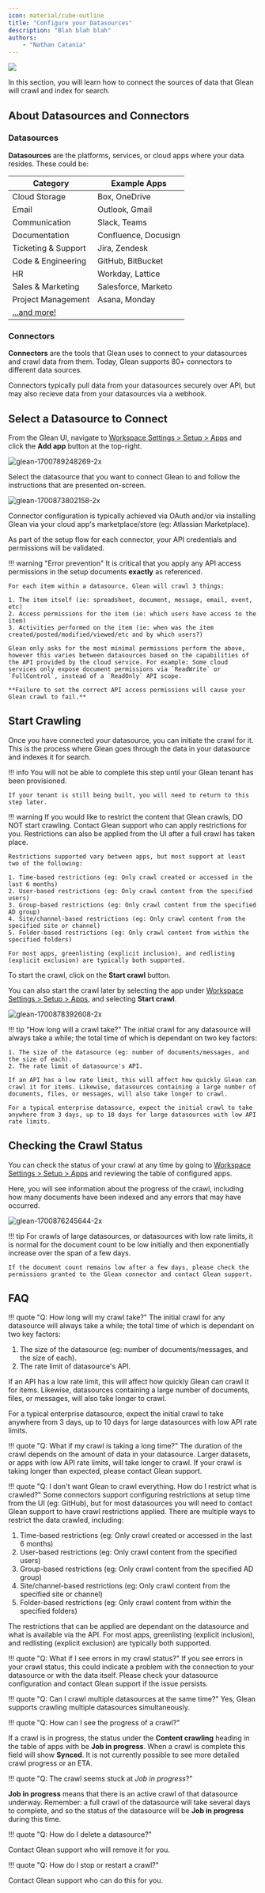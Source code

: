 ```yaml
---
icon: material/cube-outline
title: "Configure your Datasources"
description: "Blah blah blah"
authors:
    - "Nathan Catania"
---
```

![](assets/datasources.en.20231128232212342.webp)

In this section, you will learn how to connect the sources of data that Glean will crawl and index for search.

## About Datasources and Connectors

### Datasources
**Datasources** are the platforms, services, or cloud apps where your data resides. These could be:

| Category | Example Apps                                 |
| -------------- | --------------------------------------------- |
| Cloud Storage   | Box, OneDrive             |
| Email    | Outlook, Gmail            |
| Communication        | Slack, Teams    |
| Documentation        | Confluence, Docusign |
| Ticketing & Support   | Jira, Zendesk      |
| Code & Engineering   | GitHub, BitBucket     |
| HR   | Workday, Lattice     |
| Sales & Marketing   | Salesforce, Marketo     |
| Project Management  | Asana, Monday     |
| [...and more!](https://www.glean.com/connectors)  |     |

### Connectors
**Connectors** are the tools that Glean uses to connect to your datasources and crawl data from them. Today, Glean supports 80+ connectors to different data sources.

Connectors typically pull data from your datasources securely over API, but may also recieve data from your datasources via a webhook.


## Select a Datasource to Connect

From the Glean UI, navigate to [Workspace Settings > Setup > Apps](https://app.glean.com/admin/setup/apps) and click the **Add app** button at the top-right.

![glean-1700789248269-2x](assets/datasources.en.20231128150706209.en.webp)

Select the datasource that you want to connect Glean to and follow the instructions that are presented on-screen.

![glean-1700873802158-2x](assets/datasources.en.20231128150706227.en.webp)

Connector configuration is typically achieved via OAuth and/or via installing Glean via your cloud app's marketplace/store (eg: Atlassian Marketplace).

As part of the setup flow for each connector, your API credentials and permissions will be validated.

!!! warning "Error prevention"
    It is critical that you apply any API access permissions in the setup documents **exactly** as referenced.
    
    For each item within a datasource, Glean will crawl 3 things:
    
    1. The item itself (ie: spreadsheet, document, message, email, event, etc)
    2. Access permissions for the item (ie: which users have access to the item)
    3. Activities performed on the item (ie: when was the item created/posted/modified/viewed/etc and by which users?)
    
    Glean only asks for the most minimal permissions perform the above, however this varies between datasources based on the capabilities of the API provided by the cloud service. For example: Some cloud services only expose document permissions via `ReadWrite` or `FullControl`, instead of a `ReadOnly` API scope.
    
    **Failure to set the correct API access permissions will cause your Glean crawl to fail.**



## Start Crawling
Once you have connected your datasource, you can initiate the crawl for it. This is the process where Glean goes through the data in your datasource and indexes it for search.

!!! info
    You will not be able to complete this step until your Glean tenant has been provisioned.
    
    If your tenant is still being built, you will need to return to this step later.

!!! warning
    If you would like to restrict the content that Glean crawls, DO NOT start crawling. Contact Glean support who can apply restrictions for you. Restrictions can also be applied from the UI after a full crawl has taken place.
    
    Restrictions supported vary between apps, but most support at least two of the following:
    
    1. Time-based restrictions (eg: Only crawl created or accessed in the last 6 months)
    2. User-based restrictions (eg: Only crawl content from the specified users)
    3. Group-based restrictions (eg: Only crawl content from the specified AD group)
    4. Site/channel-based restrictions (eg: Only crawl content from the specified site or channel)
    5. Folder-based restrictions (eg: Only crawl content from within the specified folders)
    
    For most apps, greenlisting (explicit inclusion), and redlisting (explicit exclusion) are typically both supported.





To start the crawl, click on the **Start crawl** button.

You can also start the crawl later by selecting the app under [Workspace Settings > Setup > Apps](https://app.glean.com/admin/setup/apps), and selecting **Start crawl**.

![glean-1700878392608-2x](assets/datasources.en.20231128150706256.en.webp)

!!! tip "How long will a crawl take?"
    The initial crawl for any datasource will always take a while; the total time of which is dependant on two key factors:
    
    1. The size of the datasource (eg: number of documents/messages, and the size of each).
    2. The rate limit of datasource's API.
    
    If an API has a low rate limit, this will affect how quickly Glean can crawl it for items. Likewise, datasources containing a large number of documents, files, or messages, will also take longer to crawl.
    
    For a typical enterprise datasource, expect the initial crawl to take anywhere from 3 days, up to 10 days for large datasources with low API rate limits.



## Checking the Crawl Status

You can check the status of your crawl at any time by going to [Workspace Settings > Setup > Apps](https://app.glean.com/admin/setup/apps) and reviewing the table of configured apps.

Here, you will see information about the progress of the crawl, including how many documents have been indexed and any errors that may have occurred.

![glean-1700876245644-2x](assets/datasources.en.20231128150706269.en.webp)

!!! tip
    For crawls of large datasources, or datasources with low rate limits, it is normal for the document count to be low initially and then exponentially increase over the span of a few days.

    If the document count remains low after a few days, please check the permissions granted to the Glean connector and contact Glean support.


## FAQ

!!! quote "Q: How long will my crawl take?"
The initial crawl for any datasource will always take a while; the total time of which is dependant on two key factors:
    
1. The size of the datasource (eg: number of documents/messages, and the size of each).
2. The rate limit of datasource's API.
   

If an API has a low rate limit, this will affect how quickly Glean can crawl it for items. Likewise, datasources containing a large number of documents, files, or messages, will also take longer to crawl.

For a typical enterprise datasource, expect the initial crawl to take anywhere from 3 days, up to 10 days for large datasources with low API rate limits.


!!! quote "Q: What if my crawl is taking a long time?"
The duration of the crawl depends on the amount of data in your datasource. Larger datasets, or apps with low API rate limits, will take longer to crawl. If your crawl is taking longer than expected, please contact Glean support.

!!! quote "Q: I don't want Glean to crawl everything. How do I restrict what is crawled?"
Some connectors support configuring restrictions at setup time from the UI (eg: GitHub), but for most datasources you will need to contact Glean support to have crawl restrictions applied. There are multiple ways to restrict the data crawled, including:

1. Time-based restrictions (eg: Only crawl created or accessed in the last 6 months)
2. User-based restrictions (eg: Only crawl content from the specified users)
3. Group-based restrictions (eg: Only crawl content from the specified AD group)
4. Site/channel-based restrictions (eg: Only crawl content from the specified site or channel)
5. Folder-based restrictions (eg: Only crawl content from within the specified folders)

The restrictions that can be applied are dependant on the datasource and what is available via the API. For most apps, greenlisting (explicit inclusion), and redlisting (explicit exclusion) are typically both supported.

!!! quote "Q: What if I see errors in my crawl status?" 
If you see errors in your crawl status, this could indicate a problem with the connection to your datasource or with the data itself. Please check your datasource configuration and contact Glean support if the issue persists.

!!! quote "Q: Can I crawl multiple datasources at the same time?" 
Yes, Glean supports crawling multiple datasources simultaneously.


!!! quote "Q: How can I see the progress of a crawl?" 

If a crawl is in progress, the status under the **Content crawling** heading in the table of apps with be **Job in progress**. When a crawl is complete this field will show **Synced**. It is not currently possible to see more detailed crawl progress or an ETA.


!!! quote "Q: The crawl seems stuck at _Job in progress_?" 

**Job in progress** means that there is an active crawl of that datasource underway. Remember: a full crawl of the datasource will take several days to complete, and so the status of the datasource will be **Job in progress** during this time.


!!! quote "Q: How do I delete a datasource?" 

Contact Glean support who will remove it for you.

!!! quote "Q: How do I stop or restart a crawl?" 

Contact Glean support who can do this for you.
